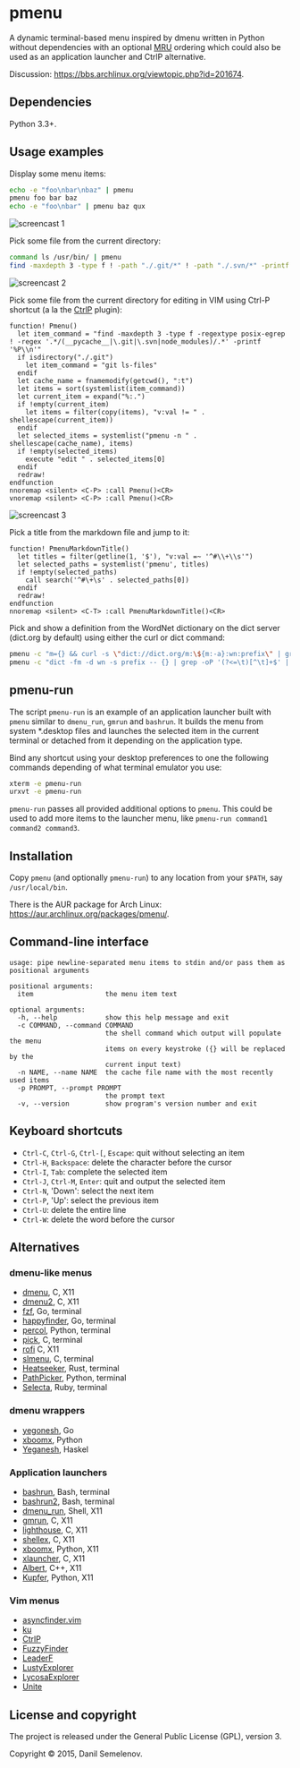 # pmenu
A dynamic terminal-based menu inspired by dmenu written in Python without dependencies with an optional [MRU](https://en.wikipedia.org/wiki/Most_Recently_Used) ordering which could also be used as an application launcher and CtrlP alternative.

Discussion: https://bbs.archlinux.org/viewtopic.php?id=201674.

## Dependencies

Python 3.3+.

## Usage examples

Display some menu items:

```bash
echo -e "foo\nbar\nbaz" | pmenu
pmenu foo bar baz
echo -e "foo\nbar" | pmenu baz qux
```

![screencast 1](https://raw.githubusercontent.com/sgtpep/pmenu/master/screencasts/1.gif)

Pick some file from the current directory:

```bash
command ls /usr/bin/ | pmenu
find -maxdepth 3 -type f ! -path "./.git/*" ! -path "./.svn/*" -printf '%P\n' | LC_COLLATE=C sort | pmenu
```

![screencast 2](https://raw.githubusercontent.com/sgtpep/pmenu/master/screencasts/2.gif)

Pick some file from the current directory for editing in VIM using Ctrl-P shortcut (a la the [CtrlP](http://kien.github.io/ctrlp.vim/) plugin):

```vim
function! Pmenu()
  let item_command = "find -maxdepth 3 -type f -regextype posix-egrep ! -regex '.*/(__pycache__|\.git|\.svn|node_modules)/.*' -printf '%P\\n'"
  if isdirectory("./.git")
    let item_command = "git ls-files"
  endif
  let cache_name = fnamemodify(getcwd(), ":t")
  let items = sort(systemlist(item_command))
  let current_item = expand("%:.")
  if !empty(current_item)
    let items = filter(copy(items), "v:val != " . shellescape(current_item))
  endif
  let selected_items = systemlist("pmenu -n " . shellescape(cache_name), items)
  if !empty(selected_items)
    execute "edit " . selected_items[0]
  endif
  redraw!
endfunction
nnoremap <silent> <C-P> :call Pmenu()<CR>
vnoremap <silent> <C-P> :call Pmenu()<CR>
```

![screencast 3](https://raw.githubusercontent.com/sgtpep/pmenu/master/screencasts/3.gif)

Pick a title from the markdown file and jump to it:

```vim
function! PmenuMarkdownTitle()
  let titles = filter(getline(1, '$'), "v:val =~ '^#\\+\\s'")
  let selected_paths = systemlist('pmenu', titles)
  if !empty(selected_paths)
    call search('^#\+\s' . selected_paths[0])
  endif
  redraw!
endfunction
nnoremap <silent> <C-T> :call PmenuMarkdownTitle()<CR>
```

Pick and show a definition from the WordNet dictionary on the dict server (dict.org by default) using either the curl or dict command:

```bash
pmenu -c "m={} && curl -s \"dict://dict.org/m:\${m:-a}:wn:prefix\" | grep -oP '(?<=\").+(?=\")' | sort -f | uniq" | xargs -I '{}' curl -s "dict://dict.org/d:{}:wn" | grep -vP "^(\d+ |\.)" | less
pmenu -c "dict -fm -d wn -s prefix -- {} | grep -oP '(?<=\t)[^\t]+$' | sort -f | uniq" | xargs -I '{}' curl -s "dict://dict.org/d:{}:wn" | grep -vP "^(\d+ |\.)" | less
```

## pmenu-run

The script `pmenu-run` is an example of an application launcher built with `pmenu` similar to `dmenu_run`, `gmrun` and `bashrun`. It builds the menu from system \*.desktop files and launches the selected item in the current terminal or detached from it depending on the application type.

Bind any shortcut using your desktop preferences to one the following commands depending of what terminal emulator you use:

```bash
xterm -e pmenu-run
urxvt -e pmenu-run
```

`pmenu-run` passes all provided additional options to `pmenu`. This could be used to add more items to the launcher menu, like `pmenu-run command1 command2 command3`.

## Installation

Copy `pmenu` (and optionally `pmenu-run`) to any location from your `$PATH`, say `/usr/local/bin`.

There is the AUR package for Arch Linux: https://aur.archlinux.org/packages/pmenu/.

## Command-line interface

```
usage: pipe newline-separated menu items to stdin and/or pass them as positional arguments

positional arguments:
  item                  the menu item text

optional arguments:
  -h, --help            show this help message and exit
  -c COMMAND, --command COMMAND
                        the shell command which output will populate the menu
                        items on every keystroke ({} will be replaced by the
                        current input text)
  -n NAME, --name NAME  the cache file name with the most recently used items
  -p PROMPT, --prompt PROMPT
                        the prompt text
  -v, --version         show program's version number and exit
```

## Keyboard shortcuts

- `Ctrl-C`, `Ctrl-G`, `Ctrl-[`, `Escape`: quit without selecting an item
- `Ctrl-H`, `Backspace`: delete the character before the cursor
- `Ctrl-I`, `Tab`: complete the selected item
- `Ctrl-J`, `Ctrl-M`, `Enter`: quit and output the selected item
- `Ctrl-N`, 'Down': select the next item
- `Ctrl-P`, 'Up': select the previous item
- `Ctrl-U`: delete the entire line
- `Ctrl-W`: delete the word before the cursor

## Alternatives

### dmenu-like menus

- [dmenu](http://tools.suckless.org/dmenu/), C, X11
- [dmenu2](https://bitbucket.org/melek/dmenu2), C, X11
- [fzf](https://github.com/junegunn/fzf), Go, terminal
- [happyfinder](https://github.com/hugows/hf), Go, terminal
- [percol](https://github.com/mooz/percol), Python, terminal
- [pick](https://github.com/thoughtbot/pick), C, terminal
- [rofi](https://github.com/DaveDavenport/rofi) C, X11
- [slmenu](https://bitbucket.org/rafaelgg/slmenu), C, terminal
- [Heatseeker](https://github.com/rschmitt/heatseeker), Rust, terminal
- [PathPicker](https://facebook.github.io/PathPicker/), Python, terminal
- [Selecta](https://github.com/garybernhardt/selecta), Ruby, terminal

### dmenu wrappers

- [yegonesh](https://github.com/klowner/yegonesh), Go
- [xboomx](https://github.com/victorhaggqvist/xboomx), Python
- [Yeganesh](http://dmwit.com/yeganesh/), Haskel

### Application launchers

- [bashrun](http://bashrun.sourceforge.net/), Bash, terminal
- [bashrun2](http://henning-bekel.de/bashrun2/), Bash, terminal
- [dmenu\_run](http://tools.suckless.org/dmenu/), Shell, X11
- [gmrun](http://sourceforge.net/projects/gmrun/), C, X11
- [lighthouse](https://github.com/emgram769/lighthouse), C, X11
- [shellex](https://github.com/Merovius/shellex), C, X11
- [xboomx](https://github.com/victorhaggqvist/xboomx), Python, X11
- [xlauncher](https://github.com/vatriani/xlauncher), C, X11
- [Albert](https://github.com/ManuelSchneid3r/albert), C++, X11
- [Kupfer](http://engla.github.io/kupfer/), Python, X11

### Vim menus

- [asyncfinder.vim](https://github.com/vim-scripts/asyncfinder.vim)
- [ku](http://www.vim.org/scripts/script.php?script_id=2337)
- [CtrlP](http://kien.github.io/ctrlp.vim/)
- [FuzzyFinder](http://www.vim.org/scripts/script.php?script_id=1984)
- [LeaderF](https://github.com/Yggdroot/LeaderF)
- [LustyExplorer](http://www.vim.org/scripts/script.php?script_id=1890)
- [LycosaExplorer](http://www.vim.org/scripts/script.php?script_id=3659)
- [Unite](https://github.com/Shougo/unite.vim)

## License and copyright

The project is released under the General Public License (GPL), version 3.

Copyright © 2015, Danil Semelenov.
